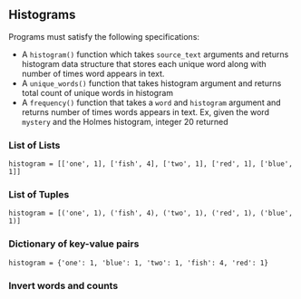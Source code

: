 ## Histograms
Programs must satisfy the following specifications: </br>
- A `histogram()` function which takes `source_text` arguments and returns histogram data structure that stores each unique word along with number of times word appears in text.
- A `unique_words()` function that takes histogram argument and returns total count of unique words in histogram
- A `frequency()` function that takes a `word` and `histogram` argument and returns number of times words appears in text. Ex, given the word `mystery` and the Holmes histogram, integer 20 returned

### List of Lists
```
histogram = [['one', 1], ['fish', 4], ['two', 1], ['red', 1], ['blue', 1]]
```

### List of Tuples
```
histogram = [('one', 1), ('fish', 4), ('two', 1), ('red', 1), ('blue', 1)]
```

### Dictionary of key-value pairs
```
histogram = {'one': 1, 'blue': 1, 'two': 1, 'fish': 4, 'red': 1}
```

### Invert words and counts
```counts_list = [(1, ['one', 'two', 'red', 'blue']), (4, ['fish'])]
```
